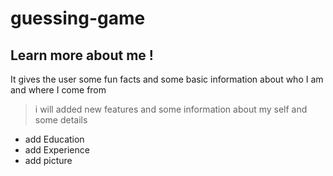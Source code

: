 # guessing-game

## Learn more about me !


 It gives the user some fun facts and some basic information about who I am and where I come from

 > i will added new features and some information about my self and some details
 
 
 * add Education
 * add Experience
 * add picture
  
  
